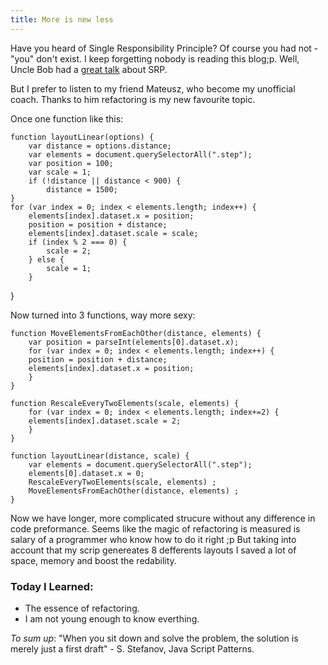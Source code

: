 ```yaml
--- 
title: More is new less
---
```


Have you heard of Single Responsibility Principle? Of course you had not - "you" don't exist. I keep forgetting nobody is reading this blog;p. Well, Uncle Bob had a [great talk](http://vimeo.com/43592685) about SRP.

But I prefer to listen to my friend Mateusz, who become my unofficial coach. Thanks to him refactoring is my new favourite topic. 

Once one function like this:
   
    function layoutLinear(options) {    
        var distance = options.distance;    
        var elements = document.querySelectorAll(".step");    
        var position = 100;    
        var scale = 1;    
        if (!distance || distance < 900) {    
            distance = 1500;    
    }    
    for (var index = 0; index < elements.length; index++) {
        elements[index].dataset.x = position;
        position = position + distance;
        elements[index].dataset.scale = scale;
        if (index % 2 === 0) {
            scale = 2;
        } else {
            scale = 1;
        }
}


Now turned into 3 functions, way more sexy:

    function MoveElementsFromEachOther(distance, elements) {   
        var position = parseInt(elements[0].dataset.x);
        for (var index = 0; index < elements.length; index++) {
        position = position + distance;
        elements[index].dataset.x = position; 
        }
    }

    function RescaleEveryTwoElements(scale, elements) {
        for (var index = 0; index < elements.length; index+=2) {
        elements[index].dataset.scale = 2; 
        }
    }

    function layoutLinear(distance, scale) {
        var elements = document.querySelectorAll(".step");
        elements[0].dataset.x = 0;
        RescaleEveryTwoElements(scale, elements) ;
        MoveElementsFromEachOther(distance, elements) ;
    }

Now we have longer, more complicated strucure without any difference in code preformance. Seems like the magic of refactoring is measured is salary of a programmer who know how to do it right ;p
But taking into account that my scrip genereates 8 defferents layouts I saved a lot of space, memory and boost the redability.

### Today I Learned:
* The essence of refactoring.
* I am not young enough to know everthing.

_To sum up_:
"When you sit down and solve the problem, the solution is merely just a first draft" - S. Stefanov, Java Script Patterns.